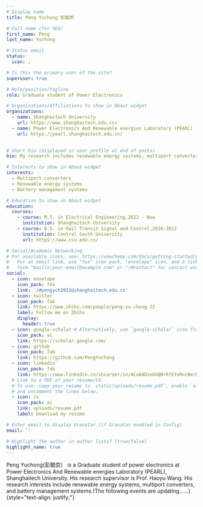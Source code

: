 ```yaml
---
# Display name
title: Peng Yuchong 彭毓崇

# Full name (for SEO)
first_name: Peng
last_name: Yuchong

# Status emoji
status:
  icon: ☕️

# Is this the primary user of the site?
superuser: true

# Role/position/tagline
role: Graduate student of Power Electronics

# Organizations/Affiliations to show in About widget
organizations:
  - name: Shanghaitech University
    url: https://www.shanghaitech.edu.cn/
  - name: Power Electronics And Renewable energies Laboratory (PEARL)
    url: https://pearl.shanghaitech.edu.cn/    
    

# Short bio (displayed in user profile at end of posts)
bio: My research includes renewable energy systems, multiport converters, and battery management systems.

# Interests to show in About widget
interests:
  - Multiport converters
  - Renewable energy systems
  - Battery management systems

# Education to show in About widget
education:
  courses:
    - course: M.S. in Electrical Engineering,2022 - Now
      institution: Shanghaitech University
    - course: B.S. in Rail Transit Signal and Control,2018-2022
      institution: Central South University
      url: https://www.csu.edu.cn/

# Social/Academic Networking
# For available icons, see: https://wowchemy.com/docs/getting-started/page-builder/#icons
#   For an email link, use "fas" icon pack, "envelope" icon, and a link in the
#   form "mailto:your-email@example.com" or "/#contact" for contact widget.
social:
  - icon: envelope
    icon_pack: fas
    link: '/#pengych2022@shanghaitech.edu.cn'
  - icon: twitter
    icon_pack: fab
    link: https://www.zhihu.com/people/peng-yu-chong-72
    label: Follow me on Zhihu
    display:
      header: true
  - icon: google-scholar # Alternatively, use `google-scholar` icon from `ai` icon pack ；graduation-cap form 'fas' icon_pack
    icon_pack: ai
    link: https://scholar.google.com/
  - icon: github
    icon_pack: fab
    link: https://github.com/PengYuchong
  - icon: linkedin
    icon_pack: fab
    link: https://www.linkedin.cn/incareer/in/ACoAADseOXQBr6fEYoRncWxrDuBAW91Kc2xjAKk
  # Link to a PDF of your resume/CV.
  # To use: copy your resume to `static/uploads/resume.pdf`, enable `ai` icons in `params.yaml`,
  # and uncomment the lines below.
  - icon: cv
    icon_pack: ai
    link: uploads/resume.pdf
    label: Download my resume

# Enter email to display Gravatar (if Gravatar enabled in Config)
email: ''

# Highlight the author in author lists? (true/false)
highlight_name: true
---
```


 
Peng Yuchong(彭毓崇） is a Graduate student of power electronics at Power Electronics And Renewable energies Laboratory (PEARL), Shanghaitech University. His research supervisor is Prof. Haoyu Wang. His research interests include renewable energy systems, multiport converters, and battery management systems.(The following events are updating……)
{style="text-align: justify;"}
